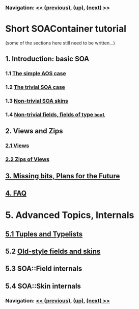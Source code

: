 ### Navigation: [<< (previous)](tutorial.md), [(up)](tutorial.md), [(next) >>](intro-1.1.md)

# Short SOAContainer tutorial

(some of the sections here still need to be written...)

## 1. Introduction: basic SOA

### 1.1 [The simple AOS case](intro-1.1.md)

### 1.2 [The trivial SOA case](intro-1.2.md)

### 1.3 [Non-trivial SOA skins](intro-1.3.md)

### 1.4 [Non-trivial fields, fields of type `bool`](intro-1.4.md)

## 2. Views and Zips

### [2.1 Views](viewzip-2.1.md)

### [2.2 Zips of Views](viewzip-2.2.md)

## [3. Missing bits, Plans for the Future](future-3.md)

## [4. FAQ](faq-4.md)

# 5. Advanced Topics, Internals

## [5.1 Tuples and Typelists](internals-5.1.md)

## 5.2 [Old-style fields and skins](internals-5.2.md)

## 5.3 SOA::Field internals

## 5.4 SOA::Skin internals

### Navigation: [<< (previous)](internals-5.2.md), [(up)](tutorial.md), [(next) >>](tutorial.md)